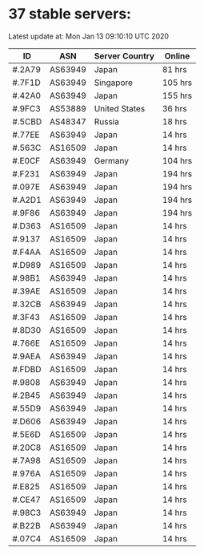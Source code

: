# 37 stable servers:

Latest update at: Mon Jan 13 09:10:10 UTC 2020

| ID | ASN | Server Country | Online |
| -- | --- | -------------- | ------ |
| #.2A79 | AS63949 | Japan | 81 hrs |
| #.7F1D | AS63949 | Singapore | 105 hrs |
| #.42A0 | AS63949 | Japan | 155 hrs |
| #.9FC3 | AS53889 | United States | 36 hrs |
| #.5CBD | AS48347 | Russia | 18 hrs |
| #.77EE | AS63949 | Japan | 14 hrs |
| #.563C | AS16509 | Japan | 14 hrs |
| #.E0CF | AS63949 | Germany | 104 hrs |
| #.F231 | AS63949 | Japan | 194 hrs |
| #.097E | AS63949 | Japan | 194 hrs |
| #.A2D1 | AS63949 | Japan | 194 hrs |
| #.9F86 | AS63949 | Japan | 194 hrs |
| #.D363 | AS16509 | Japan | 14 hrs |
| #.9137 | AS16509 | Japan | 14 hrs |
| #.F4AA | AS16509 | Japan | 14 hrs |
| #.D989 | AS16509 | Japan | 14 hrs |
| #.98B1 | AS63949 | Japan | 14 hrs |
| #.39AE | AS16509 | Japan | 14 hrs |
| #.32CB | AS63949 | Japan | 14 hrs |
| #.3F43 | AS16509 | Japan | 14 hrs |
| #.8D30 | AS16509 | Japan | 14 hrs |
| #.766E | AS16509 | Japan | 14 hrs |
| #.9AEA | AS63949 | Japan | 14 hrs |
| #.FDBD | AS16509 | Japan | 14 hrs |
| #.9808 | AS63949 | Japan | 14 hrs |
| #.2B45 | AS63949 | Japan | 14 hrs |
| #.55D9 | AS63949 | Japan | 14 hrs |
| #.D606 | AS63949 | Japan | 14 hrs |
| #.5E6D | AS16509 | Japan | 14 hrs |
| #.20C8 | AS16509 | Japan | 14 hrs |
| #.7A98 | AS16509 | Japan | 14 hrs |
| #.976A | AS16509 | Japan | 14 hrs |
| #.E825 | AS16509 | Japan | 14 hrs |
| #.CE47 | AS16509 | Japan | 14 hrs |
| #.98C3 | AS63949 | Japan | 14 hrs |
| #.B22B | AS63949 | Japan | 14 hrs |
| #.07C4 | AS16509 | Japan | 14 hrs |

